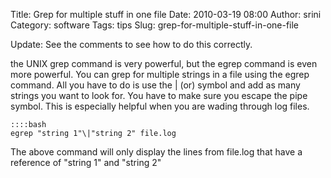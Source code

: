 Title: Grep for multiple stuff in one file
Date: 2010-03-19 08:00
Author: srini
Category: software
Tags: tips
Slug: grep-for-multiple-stuff-in-one-file

Update: See the comments to see how to do this correctly.

the UNIX grep command is very powerful, but the egrep command is even
more powerful. You can grep for multiple strings in a file using the
egrep command. All you have to do is use the | (or) symbol and add as
many strings you want to look for. You have to make sure you escape the
pipe symbol. This is especially helpful when you are wading through log
files.


    ::::bash  
    egrep "string 1"\|"string 2" file.log  

The above command will only display the lines from file.log that have a
reference of "string 1" and "string 2"
